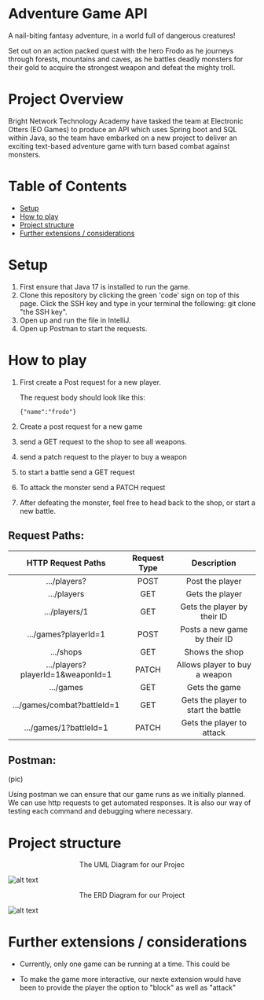 # Adventure Game API

A nail-biting fantasy adventure, in a world full of dangerous creatures!

Set out on an action packed quest with the hero Frodo as he journeys through forests, mountains and caves, as he battles deadly monsters for their gold to acquire the strongest weapon and defeat the mighty troll.




# Project Overview

Bright Network Technology Academy have tasked the team at Electronic Otters (EO Games) to produce an API which uses Spring boot and SQL within Java, so the team have embarked on a new project to deliver an exciting text-based adventure game with turn based combat against monsters.

# Table of Contents 

- [Setup](#setup)
- [How to play](#how-to-play)
- [Project structure](#project-structure)
- [Further extensions / considerations](#further-extensions--considerations)



# Setup 


1. First ensure that Java 17 is installed to run the game.
2. Clone this repository by clicking the green 'code' sign on top of this page. Click the SSH key and type in your terminal the following: git clone "the SSH key".
3. Open up and run the file in IntelliJ.
4. Open up Postman to start the requests.

# How to play

1. First create a Post request for a new player. 

   The request body should look like this:
   
   ```{"name":"frodo"}```
2. Create a post request for a new game 
3. send a GET request to the shop to see all weapons.
4. send a patch request to the player to buy a weapon
5. to start a battle send a GET request  
6. To attack the monster send a PATCH request
7. After defeating the monster, feel free to head back to the shop, or start a new battle.

## Request Paths:

| HTTP Request Paths | Request Type | Description |
|:---:|:---:|:---:|
| .../players? | POST | Post the player |
| .../players | GET | Gets the player |
| .../players/1 | GET | Gets the player by their ID |
| .../games?playerId=1 | POST | Posts a new game by their ID |
| .../shops | GET | Shows the shop |
| .../players?playerId=1&weaponId=1 | PATCH | Allows player to buy a weapon |
| .../games | GET | Gets the game |
| .../games/combat?battleId=1 | GET | Gets the player to start the battle  |
| .../games/1?battleId=1 | PATCH | Gets the player to attack |


## Postman:

(pic)

Using postman we can ensure that our game runs as we initially planned. We can use http requests to get automated responses. It is also our way of testing each command and debugging where necessary.




# Project structure

<p align="center">
The UML Diagram for our Projec
</p>

![alt text](backend_UML.jpg)



<p align="center">
The ERD Diagram for our Project
</p>

![alt text](backend_ERD.jpg)



# Further extensions / considerations

- Currently, only one game can be running at a time. This could be 

- To make the game more interactive, our nexte extension would have been to provide the player the option to "block" as well as "attack"

